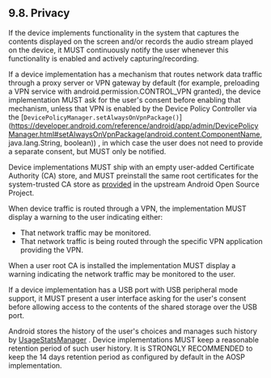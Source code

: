 ## 9.8\. Privacy

If the device implements functionality in the system that captures the contents
displayed on the screen and/or records the audio stream played on the device,
it MUST continuously notify the user whenever this functionality is enabled and
actively capturing/recording.

If a device implementation has a mechanism that routes network data traffic
through a proxy server or VPN gateway by default (for example, preloading a VPN
service with android.permission.CONTROL_VPN granted), the device implementation
MUST ask for the user's consent before enabling that mechanism, unless that
VPN is enabled by the Device Policy Controller via the
[`DevicePolicyManager.setAlwaysOnVpnPackage()`](https://developer.android.com/reference/android/app/admin/DevicePolicyManager.html#setAlwaysOnVpnPackage(android.content.ComponentName, java.lang.String, boolean))
, in which case the user does not need to provide a separate consent, but MUST
only be notified.

Device implementations MUST ship with an empty user-added Certificate Authority
(CA) store, and MUST preinstall the same root certificates for the system-trusted
CA store as [provided](https://source.android.com/security/overview/app-security.html#certificate-authorities)
in the upstream Android Open Source Project.

When device traffic is routed through a VPN, the implementation MUST display a
warning to the user indicating either:

   * That network traffic may be monitored.
   * That network traffic is being routed through the specific VPN application
     providing the VPN.

When a user root CA is installed the implementation MUST display a warning
indicating the network traffic may be monitored to the user.

If a device implementation has a USB port with USB peripheral mode support, it
MUST present a user interface asking for the user's consent before allowing
access to the contents of the shared storage over the USB port.

Android stores the history of the user's choices and manages such history by
[UsageStatsManager](https://developer.android.com/reference/android/app/usage/UsageStatsManager.html)
. Device implementations MUST keep a reasonable retention period of such user
history. It is STRONGLY RECOMMENDED to keep the 14 days retention period as
configured by default in the AOSP implementation.
